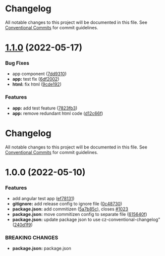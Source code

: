 # Changelog

All notable changes to this project will be documented in this file. See
[Conventional Commits](https://conventionalcommits.org) for commit guidelines.

# [1.1.0](https://github.com/pavelpiha/test-semantic-release/compare/v1.0.0...v1.1.0) (2022-05-17)


### Bug Fixes

* app component ([7dd9310](https://github.com/pavelpiha/test-semantic-release/commit/7dd9310a81aa071785f7426cb03350f41b23fb0f))
* **app:** test fix ([6df2002](https://github.com/pavelpiha/test-semantic-release/commit/6df2002f046d5222a5348cc3a842bb4e35aa727a))
* **html:** fix html ([9cde192](https://github.com/pavelpiha/test-semantic-release/commit/9cde192c483c61da08012d52af8dd7d133305553))


### Features

* **app:** add test feature ([7823fb3](https://github.com/pavelpiha/test-semantic-release/commit/7823fb3d190c904cf4bcaa7b6f304660f7e8d88a))
* **app:** remove redundant html code ([d12c66f](https://github.com/pavelpiha/test-semantic-release/commit/d12c66f3a5ea2123a9baa0bb5a0edf8594eb2131))

# Changelog

All notable changes to this project will be documented in this file. See
[Conventional Commits](https://conventionalcommits.org) for commit guidelines.

# 1.0.0 (2022-05-10)


### Features

* add angular test app ([ef78131](https://github.com/pavelpiha/test-semantic-release/commit/ef781316275fe29fab8328bffca4e67b054d8f54))
* **gitignore:** add release config to ignore file ([0c48730](https://github.com/pavelpiha/test-semantic-release/commit/0c4873085d2ddc15497e110e7e061ecc51c12346))
* **package.json:** add commitizen ([5a7b85c](https://github.com/pavelpiha/test-semantic-release/commit/5a7b85c77f6107bade5d982ba229ed6bb166febd)), closes [#1023](https://github.com/pavelpiha/test-semantic-release/issues/1023)
* **package.json:** move commitizen config to separate file ([615640f](https://github.com/pavelpiha/test-semantic-release/commit/615640f1a9f88b64aea84e92b92e8ecddfb63744))
* **package.json:** update package json to use cz-conventional-changelog" ([240d1f9](https://github.com/pavelpiha/test-semantic-release/commit/240d1f967ad7bb0f6993f04ac69d436106429d71))


### BREAKING CHANGES

* **package.json:** package.json
